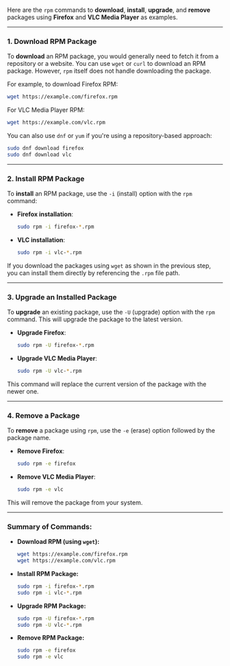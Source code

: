 Here are the `rpm` commands to **download**, **install**, **upgrade**, and **remove** packages using **Firefox** and **VLC Media Player** as examples.

---

### **1. Download RPM Package**

To **download** an RPM package, you would generally need to fetch it from a repository or a website. You can use `wget` or `curl` to download an RPM package. However, `rpm` itself does not handle downloading the package. 

For example, to download Firefox RPM:

```bash
wget https://example.com/firefox.rpm
```

For VLC Media Player RPM:

```bash
wget https://example.com/vlc.rpm
```

You can also use `dnf` or `yum` if you're using a repository-based approach:

```bash
sudo dnf download firefox
sudo dnf download vlc
```

---

### **2. Install RPM Package**

To **install** an RPM package, use the `-i` (install) option with the `rpm` command:

- **Firefox installation**:
  ```bash
  sudo rpm -i firefox-*.rpm
  ```

- **VLC installation**:
  ```bash
  sudo rpm -i vlc-*.rpm
  ```

If you download the packages using `wget` as shown in the previous step, you can install them directly by referencing the `.rpm` file path.

---

### **3. Upgrade an Installed Package**

To **upgrade** an existing package, use the `-U` (upgrade) option with the `rpm` command. This will upgrade the package to the latest version.

- **Upgrade Firefox**:
  ```bash
  sudo rpm -U firefox-*.rpm
  ```

- **Upgrade VLC Media Player**:
  ```bash
  sudo rpm -U vlc-*.rpm
  ```

This command will replace the current version of the package with the newer one.

---

### **4. Remove a Package**

To **remove** a package using `rpm`, use the `-e` (erase) option followed by the package name.

- **Remove Firefox**:
  ```bash
  sudo rpm -e firefox
  ```

- **Remove VLC Media Player**:
  ```bash
  sudo rpm -e vlc
  ```

This will remove the package from your system.

---

### **Summary of Commands:**

- **Download RPM (using `wget`):**
  ```bash
  wget https://example.com/firefox.rpm
  wget https://example.com/vlc.rpm
  ```

- **Install RPM Package:**
  ```bash
  sudo rpm -i firefox-*.rpm
  sudo rpm -i vlc-*.rpm
  ```

- **Upgrade RPM Package:**
  ```bash
  sudo rpm -U firefox-*.rpm
  sudo rpm -U vlc-*.rpm
  ```

- **Remove RPM Package:**
  ```bash
  sudo rpm -e firefox
  sudo rpm -e vlc
  ```

